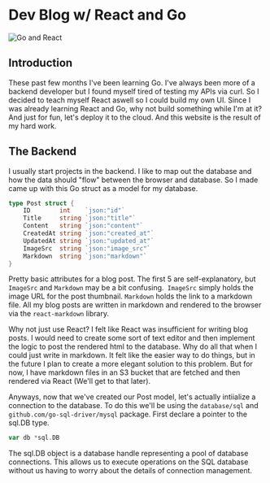 # Dev Blog w/ React and Go

![Go and React](https://golang.ch/wp-content/uploads/2022/06/1_I573jH5jB7Olg23gWSxwrA.png)

## Introduction

These past few months I've been learning Go. I've always been more of a backend developer but I found myself tired of testing my APIs via curl. So I decided to teach myself React aswell so I could build my own UI. Since I was already learning React and Go, why not build something while I'm at it? And just for fun, let's deploy it to the cloud. And this website is the result of my hard work.

## The Backend

I usually start projects in the backend. I like to map out the database and how the data should "flow" between the browser and database. So I made came up with this Go struct as a model for my database.

```go
type Post struct {
	ID        int    `json:"id"`
	Title     string `json:"title"`
	Content   string `json:"content"`
	CreatedAt string `json:"created_at"`
	UpdatedAt string `json:"updated_at"`
	ImageSrc  string `json:"image_src"`
	Markdown  string `json:"markdown"`
}
```

Pretty basic attributes for a blog post. The first 5 are self-explanatory, but `ImageSrc` and `Markdown` may be a bit confusing.` ImageSrc` simply holds the image URL for the post thumbnail. `Markdown` holds the link to a markdown file. All my blog posts are written in markdown and rendered to the browser via the `react-markdown` library.

Why not just use React? I felt like React was insufficient for writing blog posts. I would need to create some sort of text editor and then implement the logic to post the rendered html to the database. Why do all that when I could just write in markdown. It felt like the easier way to do things, but in the future I plan to create a more elegant solution to this problem. But for now, I have markdown files in an S3 bucket that are fetched and then rendered via React (We'll get to that later).

Anyways, now that we've created our Post model, let's actually intiialize a connection to the database. To do this we'll be using the `database/sql` and `github.com/go-sql-driver/mysql` package. First declare a pointer to the sql.DB type.

```go
var db *sql.DB
```

The sql.DB object is a database handle representing a pool of database connections. This allows us to execute operations on the SQL database without us having to worry about the details of connection management.
